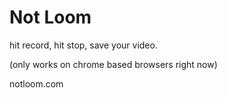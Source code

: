 # Not Loom

hit record, hit stop, save your video.

(only works on chrome based browsers right now)

notloom.com